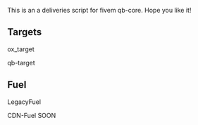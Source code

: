 This is an a deliveries script for fivem qb-core. Hope you like it!

## Targets

ox_target

qb-target

## Fuel

LegacyFuel

CDN-Fuel  SOON
